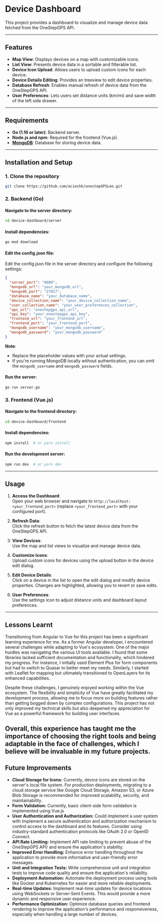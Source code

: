 # Device Dashboard

This project provides a dashboard to visualize and manage device data fetched from the OneStepGPS API. 

---

## Features

- **Map View**: Displays devices on a map with customizable icons.
- **List View**: Presents device data in a sortable and filterable list.  
- **Device Icon Upload**: Allows users to upload custom icons for each device.  
- **Device Details Editing**: Provides an treeview to edit device properties. 
- **Database Refresh**: Enables manual refresh of device data from the OneStepGPS API.  
- **User Preferences**: Lets users set distance units (km/mi) and save width of the left side drawer.

---

## Requirements

- **Go (1.16 or later)**: Backend server.  
- **Node.js and npm**: Required for the frontend (Vue.js).  
- [**MongoDB**](https://www.mongodb.com/products/tools/compass): Database for storing device data.

---

## Installation and Setup

### 1. Clone the repository
```bash
git clone https://github.com/acieshk/onestepGPSLeo.git
```

### 2. Backend (Go)

#### Navigate to the server directory:
```bash
cd device-dashboard/server
```

#### Install dependencies:
```bash
go mod download
```

#### Edit the config.json file:  
Edit the config.json file in the server directory and configure the following settings:
```json
{
  "server_port": "8080",
  "mongodb_url": "your_mongodb_url",
  "mongodb_port": "27017",
  "database_name": "your_database_name",
  "device_collection_name": "your_device_collection_name",
  "user_collection_name": "your_user_preferences_collection",
  "api_url": "onestepgps_api_url",
  "api_key": "your_onestepgps_api_key",
  "frontend_url": "your_frontend_url",
  "frontend_port": "your_frontend_port",
  "mongodb_username": "your_mongodb_username",
  "mongodb_password": "your_mongodb_password"
}
```

**Note**:  
- Replace the placeholder values with your actual settings.  
- If you're running MongoDB locally without authentication, you can omit the `mongodb_username` and `mongodb_password` fields.


#### Run the server:
```bash
go run server.go
```

### 3. Frontend (Vue.js)

#### Navigate to the frontend directory:
```bash
cd device-dashboard/frontend
```

#### Install dependencies:
```bash
npm install  # or yarn install
```

#### Run the development server:
```bash
npm run dev  # or yarn dev
```

---

## Usage

1. **Access the Dashboard**:  
   Open your web browser and navigate to `http://localhost:<your_frontend_port>` (replace `<your_frontend_port>` with your configured port).

2. **Refresh Data**:  
   Click the refresh button to fetch the latest device data from the OneStepGPS API.

3. **View Devices**:  
   Use the map and list views to visualize and manage device data.

4. **Customize Icons**:  
   Upload custom icons for devices using the upload button in the device edit dialog.

5. **Edit Device Details**:  
   Click on a device in the list to open the edit dialog and modify device properties. Changes are highlighted, allowing you to revert or save edits.

6. **User Preferences**:  
   Use the settings icon to adjust distance units and dashboard layout preferences.
---
## Lessons Learnt
Transitioning from Angular to Vue for this project has been a significant learning experience for me. As a former Angular developer, I encountered several challenges while adapting to Vue's ecosystem. One of the major hurdles was navigating the various UI tools available. I found that some libraries lacked sufficient documentation and functionality, which hindered my progress. For instance, I initially used Element Plus for form components but had to switch to Quasar to better meet my needs. Similarly, I started with Leaflet for mapping but ultimately transitioned to OpenLayers for its enhanced capabilities.

Despite these challenges, I genuinely enjoyed working within the Vue ecosystem. The flexibility and simplicity of Vue have greatly facilitated my development process, allowing me to focus more on building features rather than getting bogged down by complex configurations. This project has not only improved my technical skills but also deepened my appreciation for Vue as a powerful framework for building user interfaces.

Overall, this experience has taught me the importance of choosing the right tools and being adaptable in the face of challenges, which I believe will be invaluable in my future projects.
---
## Future Improvements

* **Cloud Storage for Icons:** Currently, device icons are stored on the server's local file system. For production deployments, migrating to a cloud storage service like Google Cloud Storage, Amazon S3, or Azure Blob Storage is recommended for improved scalability, security, and maintainability.
* **Form Validation:** Currently, basic client-side form validation is implemented using Vue.js
* **User Authentication and Authorization:** Could implement a user system with Implement a secure authentication and authorization mechanism to control access to the dashboard and its features.  Consider using industry-standard authentication protocols like OAuth 2.0 or OpenID Connect.
* **API Rate Limiting:** Implement API rate limiting to prevent abuse of the OneStepGPS API/ and ensure the application's stability.
* **Improved Error Handling:** Enhance error handling throughout the application to provide more informative and user-friendly error messages.
* **Unit and Integration Tests:** Write comprehensive unit and integration tests to improve code quality and ensure the application's reliability.
* **Deployment Automation:** Automate the deployment process using tools like Docker and Kubernetes for easier and more reliable deployments.
* **Real-time Updates:** Implement real-time updates for device locations using WebSockets or Server-Sent Events.  This would provide a more dynamic and responsive user experience.
* **Performance Optimization:** Optimize database queries and frontend rendering to improve the application's performance and responsiveness, especially when handling a large number of devices.
